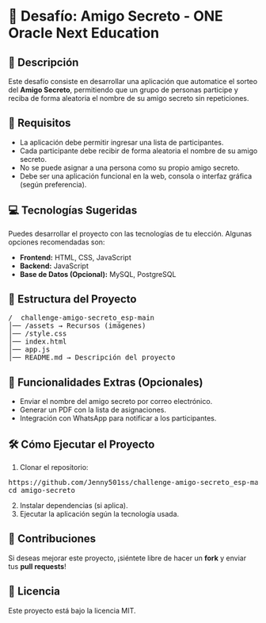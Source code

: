 <h1>🎁 Desafío: Amigo Secreto - ONE Oracle Next Education</h1>

<h2>📌 Descripción</h2>
<p>Este desafío consiste en desarrollar una aplicación que automatice el sorteo del <strong>Amigo Secreto</strong>, permitiendo que un grupo de personas participe y reciba de forma aleatoria el nombre de su amigo secreto sin repeticiones.</p>

<h2>🚀 Requisitos</h2>
<ul>
  <li>La aplicación debe permitir ingresar una lista de participantes.</li>
  <li>Cada participante debe recibir de forma aleatoria el nombre de su amigo secreto.</li>
  <li>No se puede asignar a una persona como su propio amigo secreto.</li>
  <li>Debe ser una aplicación funcional en la web, consola o interfaz gráfica (según preferencia).</li>
</ul>

<h2>💻 Tecnologías Sugeridas</h2>
<p>Puedes desarrollar el proyecto con las tecnologías de tu elección. Algunas opciones recomendadas son:</p>
<ul>
  <li><strong>Frontend:</strong> HTML, CSS, JavaScript</li>
  <li><strong>Backend:</strong> JavaScript</li>
  <li><strong>Base de Datos (Opcional):</strong> MySQL, PostgreSQL </li>
</ul>

<h2>📂 Estructura del Proyecto</h2>
<pre>
/  challenge-amigo-secreto_esp-main
│── /assets → Recursos (imágenes)  
│── /style.css
│── index.html  
│── app.js  
│── README.md → Descripción del proyecto  
</pre>

<h2>🎯 Funcionalidades Extras (Opcionales)</h2>
<ul>
  <li>Enviar el nombre del amigo secreto por correo electrónico.</li>
  <li>Generar un PDF con la lista de asignaciones.</li>
  <li>Integración con WhatsApp para notificar a los participantes.</li>
</ul>

<h2>🛠 Cómo Ejecutar el Proyecto</h2>
<ol>
  <li>Clonar el repositorio:</li>
</ol>
<pre>
https://github.com/Jenny501ss/challenge-amigo-secreto_esp-main.git
cd amigo-secreto  
</pre>
<ol start="2">
  <li>Instalar dependencias (si aplica).</li>
  <li>Ejecutar la aplicación según la tecnología usada.</li>
</ol>

<h2>🤝 Contribuciones</h2>
<p>Si deseas mejorar este proyecto, ¡siéntete libre de hacer un <strong>fork</strong> y enviar tus <strong>pull requests</strong>!</p>

<h2>📜 Licencia</h2>
<p>Este proyecto está bajo la licencia MIT.</p>
